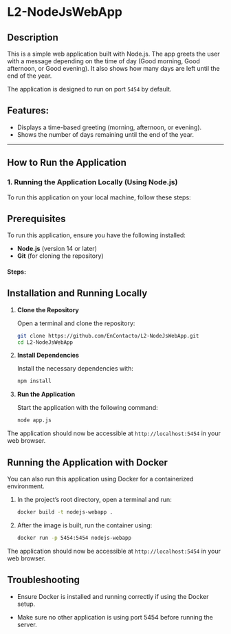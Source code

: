 # L2-NodeJsWebApp
 

## Description

This is a simple web application built with Node.js. The app greets the user with a message depending on the time of day (Good morning, Good afternoon, or Good evening). It also shows how many days are left until the end of the year.

The application is designed to run on port `5454` by default.

## Features:
- Displays a time-based greeting (morning, afternoon, or evening).
- Shows the number of days remaining until the end of the year.

---

## How to Run the Application

### 1. **Running the Application Locally (Using Node.js)**

To run this application on your local machine, follow these steps:

## Prerequisites

To run this application, ensure you have the following installed:

- **Node.js** (version 14 or later)
- **Git** (for cloning the repository)

#### Steps:
## Installation and Running Locally

1. **Clone the Repository**

   Open a terminal and clone the repository:
   ```bash
   git clone https://github.com/EnContacto/L2-NodeJsWebApp.git
   cd L2-NodeJsWebApp
2. **Install Dependencies**

   Install the necessary dependencies with:
   ```bash
   npm install
3. **Run the Application**

   Start the application with the following command:
   ```bash
   node app.js
  The application should now be accessible at `http://localhost:5454` in your web browser.
  
## **Running the Application with Docker**

You can also run this application using Docker for a containerized environment.
1. In the project’s root directory, open a terminal and run:
   ```bash
   docker build -t nodejs-webapp .

2. After the image is built, run the container using:
   ```bash
   docker run -p 5454:5454 nodejs-webapp
The application should now be accessible at `http://localhost:5454` in your web browser.

## Troubleshooting
- Ensure Docker is installed and running correctly if using the Docker setup.

- Make sure no other application is using port 5454 before running the server.
